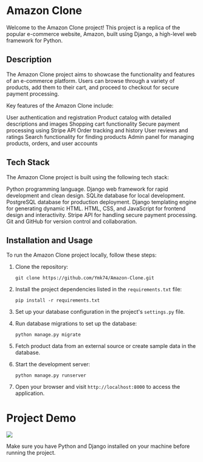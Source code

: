 # Amazon Clone
Welcome to the Amazon Clone project! This project is a replica of the popular e-commerce website, Amazon, built using Django, a high-level web framework for Python.

## Description
The Amazon Clone project aims to showcase the functionality and features of an e-commerce platform. Users can browse through a variety of products, add them to their cart, and proceed to checkout for secure payment processing.

Key features of the Amazon Clone include:

User authentication and registration
Product catalog with detailed descriptions and images
Shopping cart functionality
Secure payment processing using Stripe API
Order tracking and history
User reviews and ratings
Search functionality for finding products
Admin panel for managing products, orders, and user accounts

## Tech Stack
The Amazon Clone project is built using the following tech stack:

Python programming language.
Django web framework for rapid development and clean design.
SQLite database for local development.
PostgreSQL database for production deployment.
Django templating engine for generating dynamic HTML.
HTML, CSS, and JavaScript for frontend design and interactivity.
Stripe API for handling secure payment processing.
Git and GitHub for version control and collaboration.



## Installation and Usage

To run the Amazon Clone project locally, follow these steps:

1. Clone the repository:
   ```
   git clone https://github.com/Ymk74/Amazon-Clone.git
   ```

2. Install the project dependencies listed in the `requirements.txt` file:
   ```
   pip install -r requirements.txt
   ```

3. Set up your database configuration in the project's `settings.py` file.

4. Run database migrations to set up the database:
   ```
   python manage.py migrate
   ```

5. Fetch product data from an external source or create sample data in the database.

6. Start the development server:
   ```
   python manage.py runserver
   ```

7. Open your browser and visit `http://localhost:8000` to access the application.

# Project Demo
![](screenshot.png)


   Make sure you have Python and Django installed on your machine before running the project.
